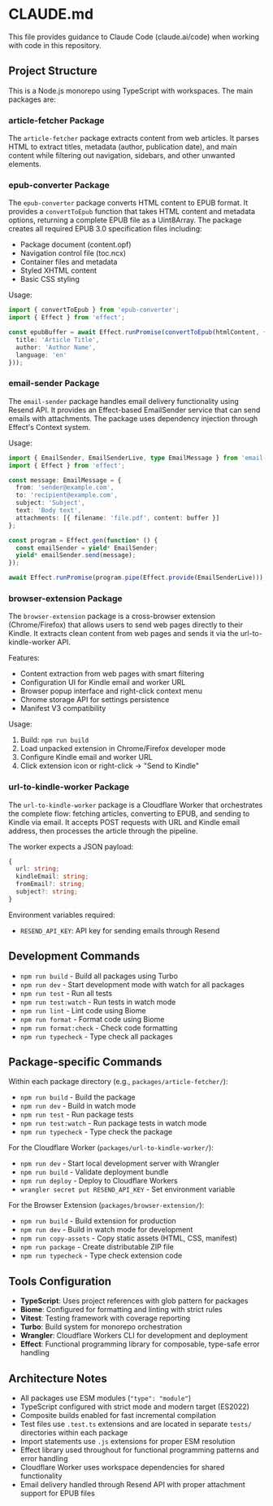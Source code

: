 # CLAUDE.md

This file provides guidance to Claude Code (claude.ai/code) when working with code in this repository.

## Project Structure

This is a Node.js monorepo using TypeScript with workspaces. The main packages are:

### article-fetcher Package

The `article-fetcher` package extracts content from web articles. It parses HTML to extract titles, metadata (author, publication date), and main content while filtering out navigation, sidebars, and other unwanted elements.

### epub-converter Package

The `epub-converter` package converts HTML content to EPUB format. It provides a `convertToEpub` function that takes HTML content and metadata options, returning a complete EPUB file as a Uint8Array. The package creates all required EPUB 3.0 specification files including:
- Package document (content.opf)
- Navigation control file (toc.ncx)
- Container files and metadata
- Styled XHTML content
- Basic CSS styling

Usage:
```typescript
import { convertToEpub } from 'epub-converter';
import { Effect } from 'effect';

const epubBuffer = await Effect.runPromise(convertToEpub(htmlContent, {
  title: 'Article Title',
  author: 'Author Name',
  language: 'en'
}));
```

### email-sender Package

The `email-sender` package handles email delivery functionality using Resend API. It provides an Effect-based EmailSender service that can send emails with attachments. The package uses dependency injection through Effect's Context system.

Usage:
```typescript
import { EmailSender, EmailSenderLive, type EmailMessage } from 'email-sender';
import { Effect } from 'effect';

const message: EmailMessage = {
  from: 'sender@example.com',
  to: 'recipient@example.com',
  subject: 'Subject',
  text: 'Body text',
  attachments: [{ filename: 'file.pdf', content: buffer }]
};

const program = Effect.gen(function* () {
  const emailSender = yield* EmailSender;
  yield* emailSender.send(message);
});

await Effect.runPromise(program.pipe(Effect.provide(EmailSenderLive)));
```

### browser-extension Package

The `browser-extension` package is a cross-browser extension (Chrome/Firefox) that allows users to send web pages directly to their Kindle. It extracts clean content from web pages and sends it via the url-to-kindle-worker API.

Features:
- Content extraction from web pages with smart filtering
- Configuration UI for Kindle email and worker URL
- Browser popup interface and right-click context menu
- Chrome storage API for settings persistence
- Manifest V3 compatibility

Usage:
1. Build: `npm run build`
2. Load unpacked extension in Chrome/Firefox developer mode
3. Configure Kindle email and worker URL
4. Click extension icon or right-click → "Send to Kindle"

### url-to-kindle-worker Package

The `url-to-kindle-worker` package is a Cloudflare Worker that orchestrates the complete flow: fetching articles, converting to EPUB, and sending to Kindle via email. It accepts POST requests with URL and Kindle email address, then processes the article through the pipeline.

The worker expects a JSON payload:
```typescript
{
  url: string;
  kindleEmail: string;
  fromEmail?: string;
  subject?: string;
}
```

Environment variables required:
- `RESEND_API_KEY`: API key for sending emails through Resend

## Development Commands

- `npm run build` - Build all packages using Turbo
- `npm run dev` - Start development mode with watch for all packages
- `npm run test` - Run all tests
- `npm run test:watch` - Run tests in watch mode
- `npm run lint` - Lint code using Biome
- `npm run format` - Format code using Biome
- `npm run format:check` - Check code formatting
- `npm run typecheck` - Type check all packages

## Package-specific Commands

Within each package directory (e.g., `packages/article-fetcher/`):
- `npm run build` - Build the package
- `npm run dev` - Build in watch mode
- `npm run test` - Run package tests
- `npm run test:watch` - Run package tests in watch mode
- `npm run typecheck` - Type check the package

For the Cloudflare Worker (`packages/url-to-kindle-worker/`):
- `npm run dev` - Start local development server with Wrangler
- `npm run build` - Validate deployment bundle
- `npm run deploy` - Deploy to Cloudflare Workers
- `wrangler secret put RESEND_API_KEY` - Set environment variable

For the Browser Extension (`packages/browser-extension/`):
- `npm run build` - Build extension for production
- `npm run dev` - Build in watch mode for development
- `npm run copy-assets` - Copy static assets (HTML, CSS, manifest)
- `npm run package` - Create distributable ZIP file
- `npm run typecheck` - Type check extension code

## Tools Configuration

- **TypeScript**: Uses project references with glob pattern for packages
- **Biome**: Configured for formatting and linting with strict rules
- **Vitest**: Testing framework with coverage reporting
- **Turbo**: Build system for monorepo orchestration
- **Wrangler**: Cloudflare Workers CLI for development and deployment
- **Effect**: Functional programming library for composable, type-safe error handling

## Architecture Notes

- All packages use ESM modules (`"type": "module"`)
- TypeScript configured with strict mode and modern target (ES2022)
- Composite builds enabled for fast incremental compilation
- Test files use `.test.ts` extensions and are located in separate `tests/` directories within each package
- Import statements use `.js` extensions for proper ESM resolution
- Effect library used throughout for functional programming patterns and error handling
- Cloudflare Worker uses workspace dependencies for shared functionality
- Email delivery handled through Resend API with proper attachment support for EPUB files